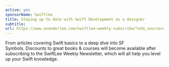 ```yaml
---
active: yes
sponsorName: Swiftlee
title: Staying up to date with Swift Development as a designer
subtitle:
url: https://www.avanderlee.com/swiftlee-weekly-subscribe/?utm_source=shortcuts-design&utm_medium=banner&utm_campaign=advertisement
---
```


From articles covering Swift basics to a deep dive into SF Symbols. Discounts to great books & courses will become available after subscribing to the SwiftLee Weekly Newsletter, which will all help you level up your Swift knowledge.